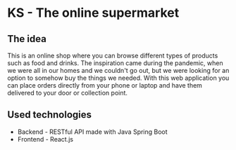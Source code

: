 # KS - The online supermarket

## The idea
This is an online shop where you can browse different types of products such as food and drinks. 
The inspiration came during the pandemic, when we were all in our homes and we couldn't go out, 
but we were looking for an option to somehow buy the things we needed. With this web application you can place orders 
directly from your phone or laptop and have them delivered to your door or collection point.

## Used technologies

- Backend - RESTful API made with Java Spring Boot
- Frontend - React.js
